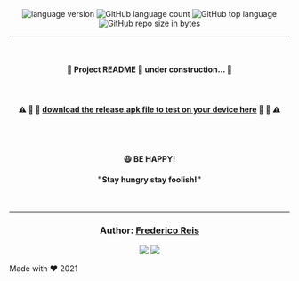 <!-- <div align="center" style="margin-bottom:10px">
  <img alt="Get Recipes"
    src="src/assets/logo.png"
  />

</div>

<h2 align="center" style="margin:50px">
   Care Recipient Dashboard
</h2> -->

<div align="center">

  <img alt="language version" src="https://img.shields.io/badge/Node-v_12.13.1-339933?logo=node.js">

  <img alt="GitHub language count" src="https://img.shields.io/github/languages/count/Fred-Reis/react-native-wmelonapp">

  <img alt="GitHub top language" src="https://img.shields.io/github/languages/top/Fred-Reis/react-native-wmelonapp">

  <img alt="GitHub repo size in bytes" src="https://img.shields.io/github/repo-size/Fred-Reis/react-native-wmelonapp">

</div>

<hr/>

<br/>

<h4 align="center">
  🚧  Project README  🚀  under construction...  🚧
</h4>

<br/>

<h4 align="center">
 ⚠️ 🚨 🚧 <a alt="Frederico Reis" href="https://github.com/Fred-Reis/react-native-wmelonapp/raw/main/android/app/build/outputs/apk/release/app-release.apk"> download the release.apk file to test on your device here</a> 🚧 🚨 ⚠️
</h4>


<br/>

<br/>

<h4 align="center">
😃  <strong>BE HAPPY!</strong>
</h4>

<h4 align="center">
  "Stay hungry stay foolish!"
</h4>

<br/>

---

<h3 align="center">
Author: <a alt="Fred-Reis" href="https://github.com/Fred-Reis">Frederico Reis</a>
</h3>

<p align="center">

  <a alt="Frederico Reis" href="https://www.linkedin.com/in/frederico-reis-dev/">
    <img src="https://img.shields.io/badge/LinkedIn-Frederico_Reis-0077B5?logo=linkedin"/></a>
  <a alt="Frederico Reis" href="https://github.com/Fred-Reis ">
  <img src="https://img.shields.io/badge/Fred_Reis-GitHub-000?logo=github"/></a>

</p>

Made with ♥️ 2021
